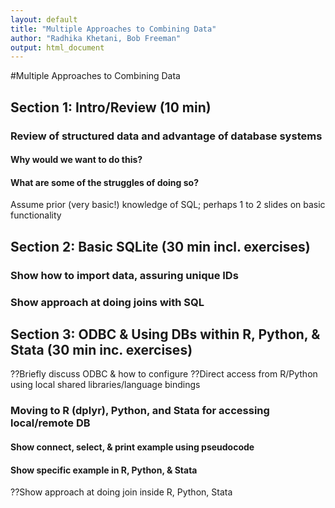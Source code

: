 ```yaml
---
layout: default
title: "Multiple Approaches to Combining Data"
author: "Radhika Khetani, Bob Freeman"
output: html_document
---
```


#Multiple Approaches to Combining Data


## Section 1: Intro/Review (10 min)

### Review of structured data and advantage of database systems

#### Why would we want to do this?

#### What are some of the struggles of doing so?

Assume prior (very basic!) knowledge of SQL; perhaps 1 to 2 slides on basic functionality

## Section 2: Basic SQLite (30 min incl. exercises)

### Show how to import data, assuring unique IDs

### Show approach at doing joins with SQL

## Section 3: ODBC & Using DBs within R, Python, & Stata (30 min inc. exercises)
??Briefly discuss ODBC & how to configure
??Direct access from R/Python using local shared libraries/language bindings

### Moving to R (dplyr), Python, and Stata for accessing local/remote DB

#### Show connect, select, & print example using pseudocode

#### Show specific example in R, Python, & Stata

??Show approach at doing join inside R, Python, Stata

